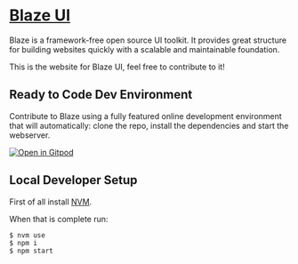 # <a href="https://www.blazeui.com">Blaze UI</a>

Blaze is a framework-free open source UI toolkit. It provides great structure for building websites quickly with a scalable and maintainable foundation.

This is the website for Blaze UI, feel free to contribute to it!

## Ready to Code Dev Environment

Contribute to Blaze using a fully featured online development environment that will automatically: clone the repo, install the dependencies and start the webserver.

[![Open in Gitpod](https://gitpod.io/button/open-in-gitpod.svg)](https://gitpod.io/#https://github.com/BlazeSoftware/css)

## Local Developer Setup

First of all install [NVM](https://github.com/creationix/nvm#install-script).

When that is complete run:

```cli
$ nvm use
$ npm i
$ npm start
```
